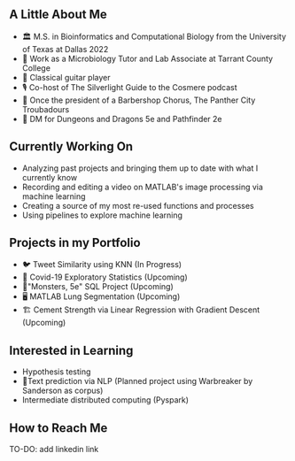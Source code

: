 
## A Little About Me
- 🏛️ M.S. in Bioinformatics and Computational Biology from the University of Texas at Dallas 2022
- 🦠 Work as a Microbiology Tutor and Lab Associate at Tarrant County College
- 🎸 Classical guitar player
- 🎙️ Co-host of The Silverlight Guide to the Cosmere podcast
- 🎵 Once the president of a Barbershop Chorus, The Panther City Troubadours
- 🐉 DM for Dungeons and Dragons 5e and Pathfinder 2e

## Currently Working On
- Analyzing past projects and bringing them up to date with what I currently know
- Recording and editing a video on MATLAB's image processing via machine learning
- Creating a source of my most re-used functions and processes
- Using pipelines to explore machine learning

## Projects in my Portfolio 
- 🐦 Tweet Similarity using KNN (In Progress)
- 🔬 Covid-19 Exploratory Statistics (Upcoming)
- 🐲"Monsters, 5e" SQL Project (Upcoming)
- 🖥️ MATLAB Lung Segmentation (Upcoming)
- 🏗️ Cement Strength via Linear Regression with Gradient Descent (Upcoming)

## Interested in Learning
- Hypothesis testing
- 📖Text prediction via NLP (Planned project using Warbreaker by Sanderson as corpus)
- Intermediate distributed computing (Pyspark)

## How to Reach Me
TO-DO: add linkedin link
